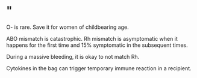 # "

O- is rare.
Save it for women of childbearing age.

ABO mismatch is catastrophic.
Rh mismatch is asymptomatic when it happens for the first time and 15% symptomatic in the subsequent times.

During a massive bleeding, it is okay to not match Rh.

Cytokines in the bag can trigger temporary immune reaction in a recipient.
